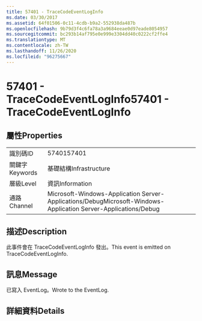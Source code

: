 ```yaml
---
title: 57401 - TraceCodeEventLogInfo
ms.date: 03/30/2017
ms.assetid: 64f01506-0c11-4cdb-b9a2-552938da487b
ms.openlocfilehash: 9b79d3f4c6fa78a3a9684eeae0d97eade8054957
ms.sourcegitcommit: bc293b14af795e0e999e3304dd40c0222cf2ffe4
ms.translationtype: MT
ms.contentlocale: zh-TW
ms.lasthandoff: 11/26/2020
ms.locfileid: "96275667"
---
```

# <a name="57401---tracecodeeventloginfo"></a><span data-ttu-id="3bc37-102">57401 - TraceCodeEventLogInfo</span><span class="sxs-lookup"><span data-stu-id="3bc37-102">57401 - TraceCodeEventLogInfo</span></span>

## <a name="properties"></a><span data-ttu-id="3bc37-103">屬性</span><span class="sxs-lookup"><span data-stu-id="3bc37-103">Properties</span></span>  
  
|||  
|-|-|  
|<span data-ttu-id="3bc37-104">識別碼</span><span class="sxs-lookup"><span data-stu-id="3bc37-104">ID</span></span>|<span data-ttu-id="3bc37-105">57401</span><span class="sxs-lookup"><span data-stu-id="3bc37-105">57401</span></span>|  
|<span data-ttu-id="3bc37-106">關鍵字</span><span class="sxs-lookup"><span data-stu-id="3bc37-106">Keywords</span></span>|<span data-ttu-id="3bc37-107">基礎結構</span><span class="sxs-lookup"><span data-stu-id="3bc37-107">Infrastructure</span></span>|  
|<span data-ttu-id="3bc37-108">層級</span><span class="sxs-lookup"><span data-stu-id="3bc37-108">Level</span></span>|<span data-ttu-id="3bc37-109">資訊</span><span class="sxs-lookup"><span data-stu-id="3bc37-109">Information</span></span>|  
|<span data-ttu-id="3bc37-110">通路</span><span class="sxs-lookup"><span data-stu-id="3bc37-110">Channel</span></span>|<span data-ttu-id="3bc37-111">Microsoft-Windows-Application Server-Applications/Debug</span><span class="sxs-lookup"><span data-stu-id="3bc37-111">Microsoft-Windows-Application Server-Applications/Debug</span></span>|  
  
## <a name="description"></a><span data-ttu-id="3bc37-112">描述</span><span class="sxs-lookup"><span data-stu-id="3bc37-112">Description</span></span>  

 <span data-ttu-id="3bc37-113">此事件會在 TraceCodeEventLogInfo 發出。</span><span class="sxs-lookup"><span data-stu-id="3bc37-113">This event is emitted on TraceCodeEventLogInfo.</span></span>  
  
## <a name="message"></a><span data-ttu-id="3bc37-114">訊息</span><span class="sxs-lookup"><span data-stu-id="3bc37-114">Message</span></span>  

 <span data-ttu-id="3bc37-115">已寫入 EventLog。</span><span class="sxs-lookup"><span data-stu-id="3bc37-115">Wrote to the EventLog.</span></span>  
  
## <a name="details"></a><span data-ttu-id="3bc37-116">詳細資料</span><span class="sxs-lookup"><span data-stu-id="3bc37-116">Details</span></span>
